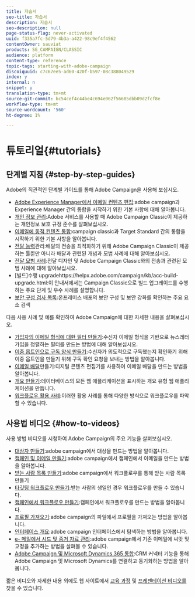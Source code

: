 ```yaml
---
title: 자습서
seo-title: 자습서
description: 자습서
seo-description: null
page-status-flag: never-activated
uuid: f335a7fc-5d79-4b3a-a422-98c9ef4f4562
contentOwner: sauviat
products: SG_CAMPAIGN/CLASSIC
audience: platform
content-type: reference
topic-tags: starting-with-adobe-campaign
discoiquuid: c7c67ee5-ad60-420f-b597-08c388049529
index: y
internal: n
snippet: y
translation-type: tm+mt
source-git-commit: bc54cef4c44be4c694e062f56685dbb09d2fcf8e
workflow-type: tm+mt
source-wordcount: '560'
ht-degree: 1%

---
```



# 튜토리얼{#tutorials}

## 단계별 지침 {#step-by-step-guides}

Adobe의 직관적인 단계별 가이드를 통해 Adobe Campaign을 사용해 보십시오.

* [Adobe Experience Manager에서 이메일 컨텐츠 편집](https://helpx.adobe.com/campaign/kb/acc-aem.html):adobe campaign과 Experience Manager 간의 통합을 시작하기 위한 기본 사항에 대해 알아봅니다.
* [개인 정보 관리](https://helpx.adobe.com/campaign/kb/acc-privacy.html):Adobe 서비스를 사용할 때 Adobe Campaign Classic이 제공하는 개인정보 보호 규정 준수를 살펴보십시오.
* [이메일에 동적 컨텐츠 통합](https://docs.adobe.com/content/help/en/campaign-classic/using/integrating-with-adobe-experience-cloud/adobe-target/inserting-a-dynamic-image.html):campaign classic과 Target Standard 간의 통합을 시작하기 위한 기본 사항을 알아봅니다.
* [전달 능력](../../delivery/using/deliverability-key-points.md)관리:배달의 전송을 최적화하기 위해 Adobe Campaign Classic이 제공하는 툴뿐만 아니라 배달과 관련된 개념과 모범 사례에 대해 알아보십시오.
* [전달 모범 사례](../../delivery/using/delivery-best-practices.md):전달 디자인 및 Adobe Campaign Classic와의 전송과 관련된 모범 사례에 대해 알아보십시오.
* [빌드]수행 upgradehttps://helpx.adobe.com/campaign/kb/acc-build-upgrade.html:이 안내서에서는 Campaign Classic으로 빌드 업그레이드를 수행하는 주요 단계 및 우수 사례를 설명합니다.
* [보안 구성 검사 목록](https://helpx.adobe.com/campaign/kb/acc-security.html):온프레미스 배포의 보안 구성 및 보안 강화를 확인하는 주요 요소 검색

다음 사용 사례 및 예를 확인하여 Adobe Campaign에 대한 자세한 내용을 살펴보십시오.

* [가입자의 이메일 형식에 대한 필터 만들기](../../platform/using/use-case.md#creating-a-filter-on-the-email-format-of-subscribers):수신자 이메일 형식을 기반으로 뉴스레터 가입을 정렬하는 필터를 만드는 방법에 대해 알아보십시오.
* [이중 옵트인으로 구독 양식 만들기](../../web/using/use-cases--web-forms.md#create-a-subscription--form-with-double-opt-in):수신자가 의도적으로 구독했는지 확인하기 위해 이중 옵트인을 만들기 위해 구독 확인 요청을 보내는 방법을 알아봅니다.
* [이메일 배달](../../web/using/use-case--creating-an-email-delivery.md)만들기:디지털 콘텐츠 편집기를 사용하여 이메일 배달을 만드는 방법을 알아봅니다.
* [개요 만들기](../../web/using/use-cases--creating-overviews.md):데이터베이스의 모든 웹 애플리케이션을 표시하는 개요 유형 웹 애플리케이션을 만듭니다.
* [워크플로우 활용 사례](../../workflow/using/about-workflow-use-cases.md):이러한 활용 사례를 통해 다양한 방식으로 워크플로우를 파악할 수 있습니다.

## 사용법 비디오 {#how-to-videos}

사용 방법 비디오를 시청하여 Adobe Campaign의 주요 기능을 살펴보십시오.

* [대상자 만들기](https://docs.adobe.com/content/help/en/campaign-learn/campaign-classic-tutorials/getting-started/creating-a-list-of-recipients.html):adobe campaign에서 대상을 만드는 방법을 알아봅니다.
* [캠페인 및 이메일 만들기](https://docs.adobe.com/content/help/en/campaign-learn/campaign-classic-tutorials/getting-started/creating-a-campaign-and-an-email.html):adobe campaign에서 캠페인에서 이메일을 만드는 방법을 알아봅니다.
* [받는 사람 목록 만들기](https://docs.adobe.com/content/help/en/campaign-learn/campaign-classic-tutorials/getting-started/creating-a-list-of-recipients.html):adobe campaign에서 워크플로우를 통해 받는 사람 목록 만들기
* [타깃팅 워크플로우 만들기](https://docs.adobe.com/content/help/en/campaign-learn/campaign-classic-tutorials/getting-started/creating-a-targeting-workflow.html):받는 사람의 생일인 경우 워크플로우를 만들 수 있습니다.
* [캠페인에서 워크플로우 만들기](https://docs.adobe.com/content/help/en/campaign-learn/campaign-classic-tutorials/getting-started/creating-a-workflow.html):캠페인에서 워크플로우를 만드는 방법을 알아봅니다.
* [프로필 가져오기](https://docs.adobe.com/content/help/en/campaign-learn/campaign-classic-tutorials/getting-started/importing-profiles.html):adobe campaign의 파일에서 프로필을 가져오는 방법을 알아봅니다.
* [인터페이스 개요](https://docs.adobe.com/content/help/en/campaign-learn/campaign-classic-tutorials/getting-started/interface-overview.html):adobe campaign 인터페이스에서 탐색하는 방법을 알아봅니다.
* [e- 메일에서 시드 및 증거 자료 관리](https://docs.adobe.com/content/help/en/campaign-learn/campaign-classic-tutorials/getting-started/managing-seed-and-proofs.html):adobe campaign에서 기존 이메일에 씨앗 및 교정을 추가하는 방법을 살펴볼 수 있습니다.
* [Adobe Campaign 및 Microsoft Dynamics 365 통합](https://docs.adobe.com/content/help/en/campaign-learn/campaign-classic-tutorials/integrating/dynamics365-integration.html):CRM 커넥터 기능을 통해 Adobe Campaign 및 Microsoft Dynamics를 연결하고 동기화하는 방법을 알아봅니다.

짧은 비디오와 자세한 내용 외에도 웹 사이트에서 [교육 과정](https://learning.adobe.com/catalog.html) 및 [프레젠테이션 비디오를](https://www.adobe.com/training/video.html) 찾을 수 있습니다.
